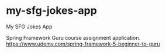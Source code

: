 # my-sfg-jokes-app
My SFG Jokes App

Spring Framework Guru course assignment application. 
https://www.udemy.com/spring-framework-5-beginner-to-guru
